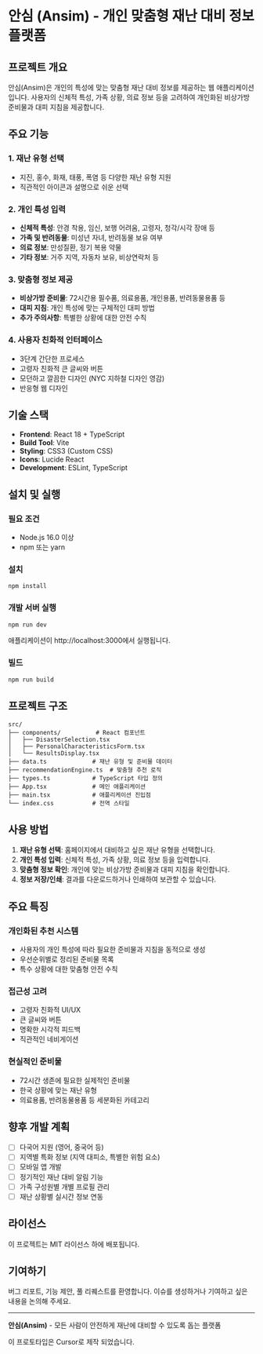 # 안심 (Ansim) - 개인 맞춤형 재난 대비 정보 플랫폼

## 프로젝트 개요

안심(Ansim)은 개인의 특성에 맞는 맞춤형 재난 대비 정보를 제공하는 웹 애플리케이션입니다. 사용자의 신체적 특성, 가족 상황, 의료 정보 등을 고려하여 개인화된 비상가방 준비물과 대피 지침을 제공합니다.

## 주요 기능

### 1. 재난 유형 선택
- 지진, 홍수, 화재, 태풍, 폭염 등 다양한 재난 유형 지원
- 직관적인 아이콘과 설명으로 쉬운 선택

### 2. 개인 특성 입력
- **신체적 특성**: 안경 착용, 임신, 보행 어려움, 고령자, 청각/시각 장애 등
- **가족 및 반려동물**: 미성년 자녀, 반려동물 보유 여부
- **의료 정보**: 만성질환, 정기 복용 약물
- **기타 정보**: 거주 지역, 자동차 보유, 비상연락처 등

### 3. 맞춤형 정보 제공
- **비상가방 준비물**: 72시간용 필수품, 의료용품, 개인용품, 반려동물용품 등
- **대피 지침**: 개인 특성에 맞는 구체적인 대피 방법
- **추가 주의사항**: 특별한 상황에 대한 안전 수칙

### 4. 사용자 친화적 인터페이스
- 3단계 간단한 프로세스
- 고령자 친화적 큰 글씨와 버튼
- 모던하고 깔끔한 디자인 (NYC 지하철 디자인 영감)
- 반응형 웹 디자인

## 기술 스택

- **Frontend**: React 18 + TypeScript
- **Build Tool**: Vite
- **Styling**: CSS3 (Custom CSS)
- **Icons**: Lucide React
- **Development**: ESLint, TypeScript

## 설치 및 실행

### 필요 조건
- Node.js 16.0 이상
- npm 또는 yarn

### 설치
```bash
npm install
```

### 개발 서버 실행
```bash
npm run dev
```

애플리케이션이 http://localhost:3000에서 실행됩니다.

### 빌드
```bash
npm run build
```

## 프로젝트 구조

```
src/
├── components/          # React 컴포넌트
│   ├── DisasterSelection.tsx
│   ├── PersonalCharacteristicsForm.tsx
│   └── ResultsDisplay.tsx
├── data.ts             # 재난 유형 및 준비물 데이터
├── recommendationEngine.ts  # 맞춤형 추천 로직
├── types.ts            # TypeScript 타입 정의
├── App.tsx             # 메인 애플리케이션
├── main.tsx            # 애플리케이션 진입점
└── index.css           # 전역 스타일
```

## 사용 방법

1. **재난 유형 선택**: 홈페이지에서 대비하고 싶은 재난 유형을 선택합니다.
2. **개인 특성 입력**: 신체적 특성, 가족 상황, 의료 정보 등을 입력합니다.
3. **맞춤형 정보 확인**: 개인에 맞는 비상가방 준비물과 대피 지침을 확인합니다.
4. **정보 저장/인쇄**: 결과를 다운로드하거나 인쇄하여 보관할 수 있습니다.

## 주요 특징

### 개인화된 추천 시스템
- 사용자의 개인 특성에 따라 필요한 준비물과 지침을 동적으로 생성
- 우선순위별로 정리된 준비물 목록
- 특수 상황에 대한 맞춤형 안전 수칙

### 접근성 고려
- 고령자 친화적 UI/UX
- 큰 글씨와 버튼
- 명확한 시각적 피드백
- 직관적인 네비게이션

### 현실적인 준비물
- 72시간 생존에 필요한 실제적인 준비물
- 한국 상황에 맞는 재난 유형
- 의료용품, 반려동물용품 등 세분화된 카테고리

## 향후 개발 계획

- [ ] 다국어 지원 (영어, 중국어 등)
- [ ] 지역별 특화 정보 (지역 대피소, 특별한 위험 요소)
- [ ] 모바일 앱 개발
- [ ] 정기적인 재난 대비 알림 기능
- [ ] 가족 구성원별 개별 프로필 관리
- [ ] 재난 상황별 실시간 정보 연동

## 라이선스

이 프로젝트는 MIT 라이선스 하에 배포됩니다.

## 기여하기

버그 리포트, 기능 제안, 풀 리퀘스트를 환영합니다. 이슈를 생성하거나 기여하고 싶은 내용을 논의해 주세요.

---

**안심(Ansim)** - 모든 사람이 안전하게 재난에 대비할 수 있도록 돕는 플랫폼

이 프로토타입은 Cursor로 제작 되었습니다.
